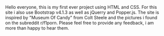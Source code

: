 Hello everyone, this is my first ever project using HTML and CSS. For this site i also use Bootstrap v4.1.3 as well as jQuerry and Popper.js. The site is inspired by "Museum Of Candy" from Colt Steele and the pictures i found on the subreddit r/f1porn. Please feel free to provide any feedback, i am more than happy to hear them.
